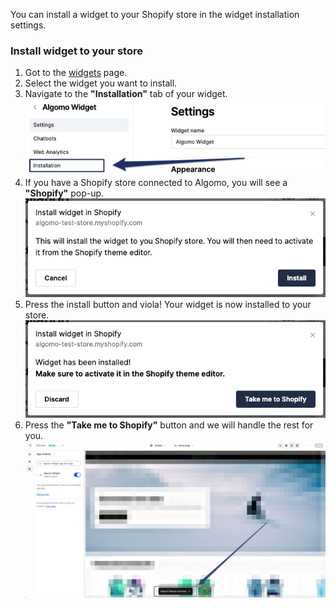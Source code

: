 You can install a widget to your Shopify store in the widget installation settings.

### Install widget to your store

1. Got to the [widgets](https://app.algomo.com/widgets) page.
2. Select the widget you want to install.
3. Navigate to the **"Installation"** tab of your widget.
   ![installation](./images/installation.png)
4. If you have a Shopify store connected to Algomo, you will see a **"Shopify"** pop-up.
   ![shopify_section](./images/install_shopify.png)
5. Press the install button and viola! Your widget is now installed to your store.
   ![install_button](./images/installed_shopify.png)
6. Press the **"Take me to Shopify"** button and we will handle the rest for you.
   ![installed_widgets](./images/shopify_storefront.png)
